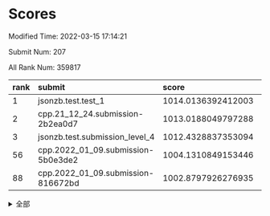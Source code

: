 # Scores

Modified Time: 2022-03-15 17:14:21

Submit Num: 207

All Rank Num: 359817

| rank |               submit               |       score        |       sigma        | pk_num |
| :--- | :--------------------------------- | :----------------- | :----------------- | :----- |
| 1    | jsonzb.test.test_1                 | 1014.0136392412003 | 0.823815598716096  | 6949   |
| 2    | cpp.21_12_24.submission-2b2ea0d7   | 1013.0188049797288 | 0.8072855358213522 | 6951   |
| 3    | jsonzb.test.submission_level_4     | 1012.4328837353094 | 0.7984166797359952 | 6950   |
| 56   | cpp.2022_01_09.submission-5b0e3de2 | 1004.1310849153446 | 0.7103864364760034 | 6953   |
| 88   | cpp.2022_01_09.submission-816672bd | 1002.8797926276935 | 0.7143436720263726 | 6952   |


<details>
<summary>全部</summary>

| rank |                 submit                 |       score        |       sigma        | pk_num |
| :--- | :------------------------------------- | :----------------- | :----------------- | :----- |
| 1    | jsonzb.test.test_1                     | 1014.0136392412003 | 0.823815598716096  | 6949   |
| 2    | cpp.21_12_24.submission-2b2ea0d7       | 1013.0188049797288 | 0.8072855358213522 | 6951   |
| 3    | jsonzb.test.submission_level_4         | 1012.4328837353094 | 0.7984166797359952 | 6950   |
| 4    | gobigger.level_3.submission_level_3_43 | 1011.6955898680691 | 0.7924984106372832 | 6951   |
| 5    | gobigger.level_3.submission_level_3_39 | 1011.6785300764369 | 0.7878189461962021 | 6957   |
| 6    | gobigger.level_3.submission_level_3_17 | 1011.4982396125707 | 0.7843082783449208 | 6950   |
| 7    | gobigger.level_3.submission_level_3_36 | 1011.23178805241   | 0.7884002380866527 | 6953   |
| 8    | gobigger.level_3.submission_level_3_3  | 1011.2118182973227 | 0.7434071929020017 | 6956   |
| 9    | gobigger.level_3.submission_level_3_31 | 1011.2098439447077 | 0.7757726581939768 | 6950   |
| 10   | gobigger.level_3.submission_level_3_1  | 1011.087842553196  | 0.7826059202040956 | 6957   |
| 11   | gobigger.level_3.submission_level_3_49 | 1011.0089998377869 | 0.7652775673318267 | 6954   |
| 12   | gobigger.level_3.submission_level_3_8  | 1011.0017929439518 | 0.7703858893495966 | 6955   |
| 13   | gobigger.level_3.submission_level_3_33 | 1010.9864884123047 | 0.7643196855785571 | 6958   |
| 14   | gobigger.level_3.submission_level_3_40 | 1010.8919919470505 | 0.7588944316427346 | 6952   |
| 15   | gobigger.level_3.submission_level_3_6  | 1010.8507776669171 | 0.7595886312384653 | 6950   |
| 16   | gobigger.level_3.submission_level_3_48 | 1010.7310672594665 | 0.7541241465863022 | 6956   |
| 17   | gobigger.level_3.submission_level_3_16 | 1010.7245383764312 | 0.7533022698753999 | 6950   |
| 18   | gobigger.level_3.submission_level_3_5  | 1010.6394756555177 | 0.8033914802046682 | 6951   |
| 19   | gobigger.level_3.submission_level_3_29 | 1010.5701794398996 | 0.7565985402825182 | 6952   |
| 20   | gobigger.level_3.submission_level_3_38 | 1010.5458586331713 | 0.7583511917102703 | 6954   |
| 21   | gobigger.level_3.submission_level_3_20 | 1010.5259973156823 | 0.748544103694338  | 6951   |
| 22   | gobigger.level_3.submission_level_3_24 | 1010.478822189719  | 0.7646952951566948 | 6955   |
| 23   | gobigger.level_3.submission_level_3_18 | 1010.4596352693155 | 0.7808705849467269 | 6953   |
| 24   | gobigger.level_3.submission_level_3_22 | 1010.454105047719  | 0.762658942487759  | 6955   |
| 25   | gobigger.level_3.submission_level_3_2  | 1010.3778676198106 | 0.7468577885239845 | 6953   |
| 26   | gobigger.level_3.submission_level_3_15 | 1010.3675965707894 | 0.7904610456061113 | 6957   |
| 27   | gobigger.level_3.submission_level_3_12 | 1010.2536616366973 | 0.7642315429867619 | 6956   |
| 28   | gobigger.level_3.submission_level_3_14 | 1010.1970941584775 | 0.7368386825034625 | 6951   |
| 29   | gobigger.level_3.submission_level_3_47 | 1010.1955639674889 | 0.7586508534674016 | 6950   |
| 30   | gobigger.level_3.submission_level_3_26 | 1010.1821014844242 | 0.7779323982104722 | 6951   |
| 31   | gobigger.level_3.submission_level_3_10 | 1010.1622159030607 | 0.751762720070716  | 6949   |
| 32   | gobigger.level_3.submission_level_3_42 | 1010.0100882172899 | 0.7624730691146259 | 6951   |
| 33   | gobigger.level_3.submission_level_3_23 | 1009.8865285092511 | 0.7733487474103287 | 6956   |
| 34   | gobigger.level_3.submission_level_3_27 | 1009.845836401444  | 0.7761591940318451 | 6954   |
| 35   | gobigger.level_3.submission_level_3_34 | 1009.8345996960263 | 0.7869072531076294 | 6952   |
| 36   | gobigger.level_3.submission_level_3_44 | 1009.7991681213539 | 0.7644744218001909 | 6952   |
| 37   | gobigger.level_3.submission_level_3_4  | 1009.7909212871624 | 0.7706206559166671 | 6947   |
| 38   | gobigger.level_3.submission_level_3_7  | 1009.7692305177668 | 0.7672166120601138 | 6953   |
| 39   | gobigger.level_3.submission_level_3_35 | 1009.7491329707746 | 0.7467492321448309 | 6952   |
| 40   | gobigger.level_3.submission_level_3_13 | 1009.7221828279147 | 0.7613121572915929 | 6959   |
| 41   | gobigger.level_3.submission_level_3_25 | 1009.6300570898563 | 0.746192763774912  | 6952   |
| 42   | gobigger.level_3.submission_level_3_45 | 1009.5526431307392 | 0.7711464836489443 | 6953   |
| 43   | gobigger.level_3.submission_level_3_37 | 1009.3412991375792 | 0.7560907309679499 | 6951   |
| 44   | gobigger.level_3.submission_level_3_11 | 1009.3297415495008 | 0.7470717373601758 | 6952   |
| 45   | gobigger.level_3.submission_level_3_9  | 1009.3223045097009 | 0.7411439327189137 | 6954   |
| 46   | gobigger.level_3.submission_level_3_21 | 1009.1116989727539 | 0.7601256159521034 | 6950   |
| 47   | gobigger.level_3.submission_level_3_28 | 1008.9674922879666 | 0.7468106818393325 | 6955   |
| 48   | gobigger.level_3.submission_level_3_46 | 1008.9032935212035 | 0.7707486192811024 | 6951   |
| 49   | gobigger.level_3.submission_level_3_30 | 1008.8184619188579 | 0.75153596428781   | 6956   |
| 50   | gobigger.level_3.submission_level_3_19 | 1008.7599624138982 | 0.7440163379164706 | 6954   |
| 51   | gobigger.level_3.submission_level_3_41 | 1008.6658530175229 | 0.7615807642147038 | 6953   |
| 52   | gobigger.level_3.submission_level_3_0  | 1008.516985068869  | 0.7533177399318343 | 6954   |
| 53   | gobigger.level_3.submission_level_3_32 | 1008.2042275619241 | 0.7494252427076143 | 6953   |
| 54   | gobigger.level_1.submission_level_1_13 | 1004.9281608697967 | 0.7250896422006607 | 6951   |
| 55   | gobigger.level_1.submission_level_1_19 | 1004.400678598513  | 0.731826000352344  | 6952   |
| 56   | cpp.2022_01_09.submission-5b0e3de2     | 1004.1310849153446 | 0.7103864364760034 | 6953   |
| 57   | gobigger.level_1.submission_level_1_15 | 1003.9760839622771 | 0.725155010971004  | 6958   |
| 58   | gobigger.level_1.submission_level_1_1  | 1003.9570162320352 | 0.705565068697816  | 6953   |
| 59   | gobigger.level_1.submission_level_1_22 | 1003.8774094441453 | 0.712845736628009  | 6953   |
| 60   | gobigger.level_1.submission_level_1_16 | 1003.8768089200065 | 0.6998487708559196 | 6957   |
| 61   | gobigger.level_1.submission_level_1_43 | 1003.7256399581056 | 0.7230654098832558 | 6958   |
| 62   | gobigger.level_1.submission_level_1_32 | 1003.7032400997936 | 0.7235604549259026 | 6954   |
| 63   | gobigger.level_1.submission_level_1_29 | 1003.7005285845692 | 0.7157992967392349 | 6954   |
| 64   | gobigger.level_1.submission_level_1_20 | 1003.6903616740202 | 0.712845088132195  | 6957   |
| 65   | gobigger.level_1.submission_level_1_23 | 1003.6508285321336 | 0.7057121196179901 | 6953   |
| 66   | gobigger.level_1.submission_level_1_21 | 1003.6236562856664 | 0.7141545677718147 | 6956   |
| 67   | gobigger.level_1.submission_level_1_18 | 1003.6093591510147 | 0.7128734326506068 | 6952   |
| 68   | gobigger.level_1.submission_level_1_14 | 1003.5848524193602 | 0.7099831133527488 | 6957   |
| 69   | gobigger.level_1.submission_level_1_26 | 1003.5328563521409 | 0.7146494444125011 | 6947   |
| 70   | gobigger.level_1.submission_level_1_35 | 1003.5306349452839 | 0.7343393129106748 | 6951   |
| 71   | gobigger.level_1.submission_level_1_4  | 1003.5301571983007 | 0.7162518068039467 | 6956   |
| 72   | gobigger.level_1.submission_level_1_11 | 1003.5120391943499 | 0.707997148587055  | 6950   |
| 73   | gobigger.level_1.submission_level_1_37 | 1003.5117549514935 | 0.7188447939331503 | 6954   |
| 74   | gobigger.level_1.submission_level_1_5  | 1003.4494123243129 | 0.7152690618442468 | 6951   |
| 75   | gobigger.level_1.submission_level_1_9  | 1003.4328941982737 | 0.7279378215127678 | 6957   |
| 76   | gobigger.level_1.submission_level_1_31 | 1003.4124399388376 | 0.712045920473984  | 6953   |
| 77   | gobigger.level_1.submission_level_1_8  | 1003.3317457639342 | 0.7107300946812573 | 6951   |
| 78   | gobigger.level_1.submission_level_1_48 | 1003.2965891623116 | 0.7074923845944653 | 6953   |
| 79   | gobigger.level_1.submission_level_1_40 | 1003.2788635049077 | 0.7143106182883645 | 6954   |
| 80   | gobigger.level_1.submission_level_1_38 | 1003.2390878840707 | 0.7137940640803656 | 6950   |
| 81   | gobigger.level_1.submission_level_1_44 | 1003.1553851267314 | 0.7050999463429966 | 6952   |
| 82   | gobigger.level_1.submission_level_1_17 | 1003.1488397160712 | 0.7255270468428082 | 6955   |
| 83   | gobigger.level_1.submission_level_1_25 | 1003.1479089082632 | 0.7207909421374301 | 6955   |
| 84   | gobigger.level_1.submission_level_1_42 | 1003.0692002391231 | 0.7209550424372292 | 6950   |
| 85   | gobigger.level_1.submission_level_1_47 | 1003.0595655453691 | 0.7122771854543696 | 6957   |
| 86   | gobigger.level_1.submission_level_1_2  | 1002.9922495198806 | 0.7268597784071669 | 6956   |
| 87   | gobigger.level_1.submission_level_1_28 | 1002.8877934022444 | 0.7098683185338784 | 6950   |
| 88   | cpp.2022_01_09.submission-816672bd     | 1002.8797926276935 | 0.7143436720263726 | 6952   |
| 89   | gobigger.level_1.submission_level_1_45 | 1002.8797519708943 | 0.7143631030656552 | 6954   |
| 90   | gobigger.level_1.submission_level_1_41 | 1002.82920010114   | 0.7309367272702417 | 6949   |
| 91   | gobigger.level_1.submission_level_1_39 | 1002.8209582734044 | 0.7077588578402141 | 6955   |
| 92   | gobigger.level_1.submission_level_1_6  | 1002.8071617068463 | 0.7224724909021697 | 6955   |
| 93   | gobigger.level_1.submission_level_1_30 | 1002.7855181374383 | 0.7170565825160523 | 6949   |
| 94   | gobigger.level_1.submission_level_1_34 | 1002.7590447883296 | 0.7173104579917845 | 6950   |
| 95   | gobigger.level_1.submission_level_1_7  | 1002.7419046018745 | 0.7178969338243052 | 6954   |
| 96   | gobigger.level_1.submission_level_1_33 | 1002.7258161027012 | 0.7054255443988133 | 6956   |
| 97   | gobigger.level_1.submission_level_1_49 | 1002.6412330308369 | 0.7246618518453776 | 6954   |
| 98   | gobigger.level_1.submission_level_1_27 | 1002.6142336375274 | 0.7132882206985336 | 6952   |
| 99   | gobigger.level_1.submission_level_1_24 | 1002.6079263801461 | 0.7075976031990497 | 6944   |
| 100  | gobigger.level_1.submission_level_1_3  | 1002.5920264744051 | 0.704785649562358  | 6951   |
| 101  | gobigger.level_1.submission_level_1_0  | 1002.543680605268  | 0.7103788367837608 | 6958   |
| 102  | gobigger.level_1.submission_level_1_12 | 1002.49862912661   | 0.7113938815206794 | 6945   |
| 103  | gobigger.level_1.submission_level_1_46 | 1002.2694501958921 | 0.7201015075888282 | 6954   |
| 104  | gobigger.level_1.submission_level_1_36 | 1001.8692783838137 | 0.7188824940129502 | 6958   |
| 105  | gobigger.level_1.submission_level_1_10 | 1001.851848510682  | 0.7199524755158406 | 6953   |
| 106  | gobigger.random.submission_random_23   | 997.832719916656   | 0.6994669130920634 | 6949   |
| 107  | gobigger.random.submission_random_48   | 997.3632317688769  | 0.716803620798829  | 6958   |
| 108  | gobigger.random.submission_random_27   | 997.0669511929128  | 0.7049774899372281 | 6955   |
| 109  | gobigger.random.submission_random_33   | 996.7332012749662  | 0.7111701802124433 | 6953   |
| 110  | gobigger.random.submission_random_19   | 996.5570300725319  | 0.703177043206295  | 6953   |
| 111  | gobigger.random.submission_random_9    | 996.541492277055   | 0.7080477111077839 | 6947   |
| 112  | gobigger.random.submission_random_20   | 996.4404289241644  | 0.703621133066963  | 6951   |
| 113  | gobigger.random.submission_random_34   | 996.4392947097663  | 0.7181008647218725 | 6951   |
| 114  | gobigger.random.submission_random_10   | 996.3973379078546  | 0.7183231755802523 | 6948   |
| 115  | gobigger.random.submission_random_29   | 996.343269456722   | 0.711175089792626  | 6955   |
| 116  | gobigger.random.submission_random_6    | 996.3393218141281  | 0.7093614509972125 | 6954   |
| 117  | gobigger.random.submission_random_43   | 996.3121508687325  | 0.7163938419706777 | 6955   |
| 118  | gobigger.random.submission_random_14   | 996.2828408748587  | 0.7039377273658964 | 6960   |
| 119  | gobigger.random.submission_random_49   | 996.2712103679912  | 0.7083587099313752 | 6954   |
| 120  | gobigger.random.submission_random_30   | 996.2419261359274  | 0.7177329546449895 | 6952   |
| 121  | gobigger.random.submission_random_22   | 996.181975179059   | 0.7198846560384844 | 6959   |
| 122  | gobigger.random.submission_random_42   | 996.175963084211   | 0.6938093542938785 | 6958   |
| 123  | gobigger.random.submission_random_46   | 996.1646920932802  | 0.7043193821492754 | 6950   |
| 124  | gobigger.random.submission_random_4    | 996.1619100602006  | 0.7087604189881364 | 6948   |
| 125  | gobigger.random.submission_random_11   | 996.1596938423186  | 0.7094963184176848 | 6956   |
| 126  | gobigger.random.submission_random_24   | 996.1466019736798  | 0.7133004475857275 | 6951   |
| 127  | gobigger.random.submission_random_36   | 996.123410594894   | 0.7175726577466823 | 6958   |
| 128  | gobigger.random.submission_random_37   | 996.1053314263389  | 0.7055313035114478 | 6948   |
| 129  | gobigger.random.submission_random_26   | 996.0480156297317  | 0.712200813224889  | 6952   |
| 130  | gobigger.random.submission_random_0    | 996.045754821372   | 0.7036927867861316 | 6957   |
| 131  | gobigger.random.submission_random_41   | 996.0232331238188  | 0.7133280236387837 | 6949   |
| 132  | gobigger.random.submission_random_15   | 995.9844305807179  | 0.7102797797849273 | 6953   |
| 133  | gobigger.random.submission_random_40   | 995.9676270183331  | 0.7090489726796391 | 6950   |
| 134  | gobigger.random.submission_random_12   | 995.9428741007763  | 0.7181703869524236 | 6955   |
| 135  | gobigger.random.submission_random_18   | 995.9338875681801  | 0.7148624751590843 | 6958   |
| 136  | gobigger.random.submission_random_31   | 995.894026104916   | 0.7041845289313703 | 6950   |
| 137  | gobigger.random.submission_random_13   | 995.8823777750804  | 0.7102290536577271 | 6949   |
| 138  | gobigger.random.submission_random_25   | 995.8706510187536  | 0.702649747127965  | 6954   |
| 139  | gobigger.random.submission_random_17   | 995.8403347136338  | 0.7044463695985475 | 6950   |
| 140  | gobigger.random.submission_random_21   | 995.8354383720175  | 0.7224328404410529 | 6953   |
| 141  | gobigger.random.submission_random_28   | 995.7996208329079  | 0.7216245583895732 | 6952   |
| 142  | gobigger.random.submission_random_7    | 995.7277469248919  | 0.7205412232705826 | 6954   |
| 143  | gobigger.random.submission_random_5    | 995.5926241963186  | 0.7105860205949782 | 6949   |
| 144  | gobigger.random.submission_random_3    | 995.5130828125409  | 0.6963344339125821 | 6956   |
| 145  | gobigger.random.submission_random_38   | 995.5068121013031  | 0.7127464508294274 | 6957   |
| 146  | gobigger.random.submission_random_44   | 995.4794425794449  | 0.7353990900896067 | 6952   |
| 147  | gobigger.random.submission_random_16   | 995.4763824524932  | 0.7160200131597506 | 6954   |
| 148  | gobigger.random.submission_random_35   | 995.4497057810789  | 0.6995812669465794 | 6952   |
| 149  | gobigger.random.submission_random_1    | 995.4441243353328  | 0.7204627060673652 | 6948   |
| 150  | gobigger.random.submission_random_32   | 995.4112829960301  | 0.7360392633021746 | 6951   |
| 151  | gobigger.random.submission_random_47   | 995.3584883499758  | 0.7022134013094878 | 6954   |
| 152  | gobigger.random.submission_random_45   | 995.3088352196603  | 0.7185764520603574 | 6956   |
| 153  | gobigger.random.submission_random_8    | 995.2106694681196  | 0.7134884008390154 | 6957   |
| 154  | gobigger.random.submission_random_39   | 995.1959800917917  | 0.7180851285087243 | 6953   |
| 155  | gobigger.random.submission_random_2    | 994.798228220706   | 0.7143722010080958 | 6949   |
| 156  | gobigger.level_2.submission_level_2_49 | 994.5994189199934  | 0.7397044653769368 | 6956   |
| 157  | gobigger.level_2.submission_level_2_41 | 994.016944699778   | 0.7199057455818817 | 6959   |
| 158  | gobigger.level_2.submission_level_2_29 | 993.7275612911305  | 0.7233339545280718 | 6951   |
| 159  | gobigger.level_2.submission_level_2_33 | 993.6049451918307  | 0.7273001495561962 | 6953   |
| 160  | gobigger.level_2.submission_level_2_10 | 993.1475875642028  | 0.7252407144366159 | 6950   |
| 161  | gobigger.level_2.submission_level_2_34 | 992.982709694756   | 0.7575402156748863 | 6954   |
| 162  | gobigger.level_2.submission_level_2_23 | 992.975755257131   | 0.7335983985401427 | 6956   |
| 163  | gobigger.level_2.submission_level_2_20 | 992.9609872723414  | 0.7398091776863915 | 6954   |
| 164  | gobigger.level_2.submission_level_2_40 | 992.9067495480962  | 0.7370854605251494 | 6954   |
| 165  | gobigger.level_2.submission_level_2_44 | 992.86130959442    | 0.7439819868336662 | 6952   |
| 166  | gobigger.level_2.submission_level_2_9  | 992.8572548479955  | 0.7446363750109338 | 6954   |
| 167  | gobigger.level_2.submission_level_2_28 | 992.7332489745303  | 0.7397491175870945 | 6956   |
| 168  | gobigger.level_2.submission_level_2_6  | 992.6465392052825  | 0.7511584016839634 | 6952   |
| 169  | gobigger.level_2.submission_level_2_22 | 992.570928566468   | 0.7410662246049377 | 6955   |
| 170  | gobigger.level_2.submission_level_2_27 | 992.5553245912629  | 0.7513779185217897 | 6952   |
| 171  | gobigger.level_2.submission_level_2_47 | 992.5205440701835  | 0.737376927618362  | 6957   |
| 172  | gobigger.level_2.submission_level_2_42 | 992.4820909166644  | 0.7512362777473605 | 6954   |
| 173  | gobigger.level_2.submission_level_2_19 | 992.4591602675399  | 0.7498809068275268 | 6948   |
| 174  | gobigger.level_2.submission_level_2_11 | 992.4379003514813  | 0.7333735440902567 | 6946   |
| 175  | gobigger.level_2.submission_level_2_38 | 992.3341264744929  | 0.7503272008058698 | 6952   |
| 176  | gobigger.level_2.submission_level_2_13 | 992.2623226715773  | 0.7357000717218333 | 6952   |
| 177  | gobigger.level_2.submission_level_2_36 | 992.2536841778228  | 0.7397923959611185 | 6949   |
| 178  | gobigger.level_2.submission_level_2_43 | 992.1379203615364  | 0.7589166235093373 | 6957   |
| 179  | gobigger.level_2.submission_level_2_15 | 992.0616570927558  | 0.7467078526556447 | 6951   |
| 180  | gobigger.level_2.submission_level_2_4  | 991.9359766763384  | 0.7528589728021133 | 6956   |
| 181  | gobigger.level_2.submission_level_2_2  | 991.8956763062919  | 0.7488446637629367 | 6954   |
| 182  | gobigger.level_2.submission_level_2_16 | 991.8804843424589  | 0.7506888714676303 | 6956   |
| 183  | gobigger.level_2.submission_level_2_14 | 991.8631955250698  | 0.7452220517230763 | 6948   |
| 184  | gobigger.level_2.submission_level_2_45 | 991.7669215244229  | 0.7460967193515214 | 6955   |
| 185  | gobigger.level_2.submission_level_2_46 | 991.6567077135454  | 0.7594002954467755 | 6951   |
| 186  | gobigger.level_2.submission_level_2_12 | 991.6319865931249  | 0.7619001747616375 | 6954   |
| 187  | gobigger.level_2.submission_level_2_24 | 991.631386163687   | 0.7397479393159692 | 6951   |
| 188  | gobigger.level_2.submission_level_2_0  | 991.5391178966672  | 0.7547268987223582 | 6952   |
| 189  | gobigger.level_2.submission_level_2_31 | 991.5312294643868  | 0.7403894417752952 | 6949   |
| 190  | gobigger.level_2.submission_level_2_5  | 991.5217255224653  | 0.7615945785179553 | 6948   |
| 191  | gobigger.level_2.submission_level_2_1  | 991.4644222778219  | 0.7809083259674657 | 6955   |
| 192  | gobigger.level_2.submission_level_2_35 | 991.4554340176876  | 0.7501889792325825 | 6951   |
| 193  | gobigger.level_2.submission_level_2_39 | 991.3937173929893  | 0.7583749004312911 | 6955   |
| 194  | gobigger.level_2.submission_level_2_7  | 991.2889138017905  | 0.747562128295356  | 6951   |
| 195  | gobigger.level_2.submission_level_2_26 | 991.2273184225401  | 0.7414846026493032 | 6955   |
| 196  | gobigger.level_2.submission_level_2_32 | 991.2138750614292  | 0.7660724758870606 | 6951   |
| 197  | gobigger.level_2.submission_level_2_8  | 991.1831409610865  | 0.7470858886803565 | 6955   |
| 198  | gobigger.level_2.submission_level_2_17 | 991.1037397029112  | 0.7479563895209796 | 6950   |
| 199  | gobigger.level_2.submission_level_2_18 | 991.0366048228946  | 0.7582656918490573 | 6952   |
| 200  | gobigger.level_2.submission_level_2_30 | 990.973664385564   | 0.7366326969745283 | 6952   |
| 201  | gobigger.level_2.submission_level_2_25 | 990.8377910525892  | 0.77603651069234   | 6954   |
| 202  | gobigger.level_2.submission_level_2_21 | 990.7609428472101  | 0.7855753170147606 | 6955   |
| 203  | gobigger.level_2.submission_level_2_3  | 990.7586664253854  | 0.7506812088978667 | 6954   |
| 204  | gobigger.level_2.submission_level_2_48 | 990.4443102042947  | 0.7621281488272266 | 6958   |
| 205  | gobigger.level_2.submission_level_2_37 | 990.1082285406234  | 0.791221001905698  | 6952   |
| 206  | gobigger.none.submission_none_0        | 979.8693676554157  | 1.1973723498131486 | 6958   |
| 207  | gobigger.none.submission_none_1        | 974.5910147941345  | 1.5840303373350577 | 6954   |

</details>